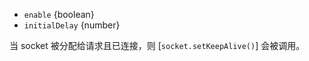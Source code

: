 <!-- YAML
added: v0.5.9
-->

* `enable` {boolean}
* `initialDelay` {number}

当 socket 被分配给请求且已连接，则 [`socket.setKeepAlive()`] 会被调用。

